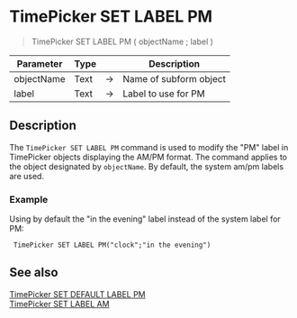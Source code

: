# TimePicker SET LABEL PM

> TimePicker SET LABEL PM ( objectName ; label )

| Parameter | Type |     | Description |
| --- | --- | --- | --- |
| objectName | Text | → | Name of subform object |
| label | Text | → | Label to use for PM |

## Description

The `TimePicker SET LABEL PM` command is used to modify the "PM" label in TimePicker objects displaying the AM/PM format. The command applies to the object designated by `objectName`. By default, the system am/pm labels are used.

### Example  

Using by default the "in the evening" label instead of the system label for PM:

```4d
 TimePicker SET LABEL PM("clock";"in the evening")
```

## See also

[TimePicker SET DEFAULT LABEL PM](TimePicker%20SET%20DEFAULT%20LABEL%20PM.es.md)  
[TimePicker SET LABEL AM](TimePicker%20SET%20LABEL%20AM.es.md)
